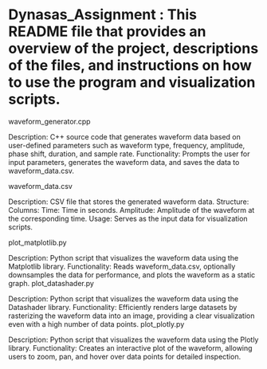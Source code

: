 # Dynasas_Assignment :  This README file that provides an overview of the project, descriptions of the files, and instructions on how to use the program and visualization scripts.

waveform_generator.cpp

Description: C++ source code that generates waveform data based on user-defined parameters such as waveform type, frequency, amplitude, phase shift, duration, and sample rate.
Functionality: Prompts the user for input parameters, generates the waveform data, and saves the data to waveform_data.csv.


waveform_data.csv

Description: CSV file that stores the generated waveform data.
Structure:
Columns:
Time: Time in seconds.
Amplitude: Amplitude of the waveform at the corresponding time.
Usage: Serves as the input data for visualization scripts.


plot_matplotlib.py

Description: Python script that visualizes the waveform data using the Matplotlib library.
Functionality: Reads waveform_data.csv, optionally downsamples the data for performance, and plots the waveform as a static graph.
plot_datashader.py

Description: Python script that visualizes the waveform data using the Datashader library.
Functionality: Efficiently renders large datasets by rasterizing the waveform data into an image, providing a clear visualization even with a high number of data points.
plot_plotly.py

Description: Python script that visualizes the waveform data using the Plotly library.
Functionality: Creates an interactive plot of the waveform, allowing users to zoom, pan, and hover over data points for detailed inspection.
